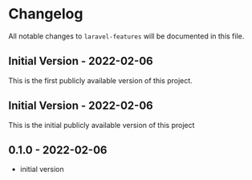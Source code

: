 # Changelog

All notable changes to `laravel-features` will be documented in this file.

## Initial Version - 2022-02-06

This is the first publicly available version of this project.

## Initial Version - 2022-02-06

This is the initial publicly available version of this project

## 0.1.0 - 2022-02-06

- initial version

